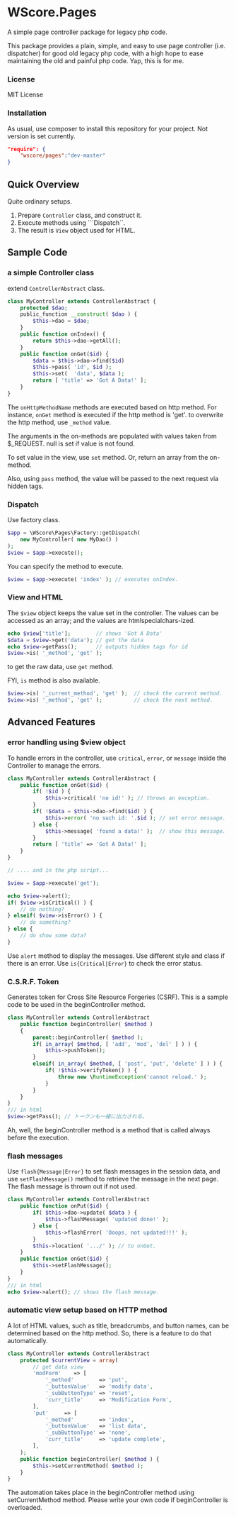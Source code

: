WScore.Pages
============

A simple page controller package for legacy php code.

This package provides a plain, simple, and easy to use
page controller (i.e. dispatcher) for good old legacy
php code, with a high hope to ease maintaining the
old and painful php code. Yap, this is for me.

### License

MIT License

### Installation

As usual, use composer to install this repository for your project.
Not version is set currently.

```json
"require": {
    "wscore/pages":"dev-master"
}
```

Quick Overview
--------------

Quite ordinary setups.

1.   Prepare ```Controller``` class, and construct it.
2.   Execute methods using ```Dispatch``.
3.   The result is ```View``` object used for HTML.


Sample Code
-----------

### a simple Controller class

extend ```ControllerAbstract``` class.

```php
class MyController extends ControllerAbstract {
    protected $dao;
    public_function __construct( $dao ) {
        $this->dao = $dao;
    }
    public function onIndex() {
        return $this->dao->getAll();
    }
    public function onGet($id) {
        $data = $this->dao->find($id)
        $this->pass( 'id', $id );
        $this->set(  'data', $data );
        return [ 'title' => 'Got A Data!' ];
    }
}
```

The ```onHttpMethodName``` methods are executed based on
http method. For instance, ```onGet``` method is executed
if the http method is 'get'.
 to overwrite the http method, use ```_method``` value.

The arguments in the on-methods are populated with values
 taken from $_REQUEST. null is set if value is not found.

To set value in the view, use ```set``` method. Or, return
 an array from the on-method.

Also, using ```pass``` method, the value will be passed
to the next request via hidden tags.

### Dispatch

Use factory class.

```php
$app = \WScore\Pages\Factory::getDispatch(
    new MyController( new MyDao() )
);
$view = $app->execute();
```

You can specify the method to execute.

```php
$view = $app->execute( 'index' ); // executes onIndex.
```

### View and HTML

The ```$view``` object keeps the value set in the
controller. The values can be accessed as an array;
and the values are htmlspecialchars-ized.

```php
echo $view['title'];        // shows 'Got A Data'
$data = $view->get('data'); // get the data
echo $view->getPass();      // outputs hidden tags for id
$view->is( '_method', 'get' );
```

to get the raw data, use ```get``` method.

FYI, ```is``` method is also available.

```php
$view->is( '_current_method', 'get' );  // check the current method.
$view->is( '_method', 'get' );          // check the next method.
```


Advanced Features
-----------------

### error handling using $view object

To handle errors in the controller, use ```critical```,
 ```error```, or ```message``` inside the Controller to
 manage the errors.

```php
class MyController extends ControllerAbstract {
    public function onGet($id) {
        if( !$id ) {
            $this->critical( 'no id!' ); // throws an exception.
        }
        if( !$data = $this->dao->find($id) ) {
            $this->error( 'no such id: '.$id ); // set error message.
        } else {
            $this->message( 'found a data!' );  // show this message.
        }
        return [ 'title' => 'Got A Data!' ];
    }
}

// .... and in the php script...

$view = $app->execute('get');

echo $view->alert();
if( $view->isCritical() ) {
    // do nothing?
} elseif( $view->isError() ) {
    // do something?
} else {
    // do show some data?
}
```

Use ```alert``` method to display the messages.
 Use different style and class if there is an error.
 Use ```is{Critical|Error}``` to check the error status.



### C.S.R.F. Token

Generates token for Cross Site Resource Forgeries (CSRF).
This is a sample code to be used in the beginController
method.

```php
class MyController extends ControllerAbstract
    public function beginController( $method )
    {
        parent::beginController( $method );
        if( in_array( $method, [ 'add', 'mod', 'del' ] ) ) {
            $this->pushToken();
        }
        elseif( in_array( $method, [ 'post', 'put', 'delete' ] ) ) {
            if( !$this->verifyToken() ) {
                throw new \RuntimeException('cannot reload.' );
            }
        }
    }
}
/// in html
$view->getPass(); // トークンも一緒に出力される。
```

Ah, well, the beginController method is a method
that is called always before the execution.


### flash messages

Use ```flash{Message|Error}``` to set flash messages
in the session data, and use ```setFlashMessage()```
method to retrieve the message in the next page.
The flash message is thrown out if not used.

```php
class MyController extends ControllerAbstract
    public function onPut($id) {
        if( $this->dao->update( $data ) {
            $this->flashMessage( 'updated done!' );
        } else {
            $this->flashError( 'Ooops, not updated!!!' );
        }
        $this->location( '.../' ); // to onGet.
    }
    public function onGet($id) {
        $this->setFlashMessage();
    }
}
/// in html
echo $view->alert(); // shows the flash message.
```

### automatic view setup based on HTTP method

A lot of HTML values, such as title, breadcrumbs,
and button names, can be determined based on the
http method. So, there is a feature to do that
automatically.

```php
class MyController extends ControllerAbstract
    protected $currentView = array(
        // get data view
        'modForm'    => [
            '_method'        => 'put',
            '_buttonValue'   => 'modify data',
            '_subButtonType' => 'reset',
            'curr_title'     => 'Modification Form',
        ],
        'put'     => [
            '_method'        => 'index',
            '_buttonValue'   => 'list data',
            '_subButtonType' => 'none',
            'curr_title'     => 'update complete',
        ],
    );
    public function beginController( $method ) {
        $this->setCurrentMethod( $method );
    }
}
```

The automation takes place in the beginController
method using setCurrentMethod method. Please write
your own code if beginController is overloaded.

